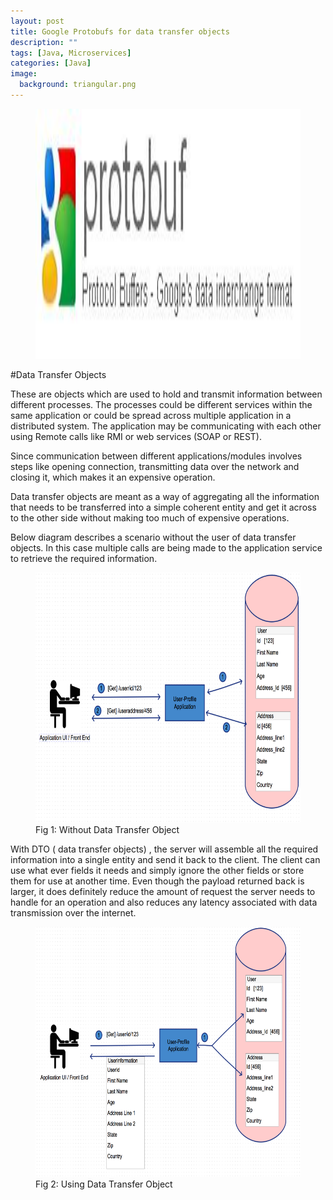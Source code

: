 ```yaml
---
layout: post
title: Google Protobufs for data transfer objects
description: ""
tags: [Java, Microservices]
categories: [Java]
image:
  background: triangular.png
---
```


<figure class="half center">
<img src="/images/proto/google-protocol-buffers.jpg" height="400px"></img>
</figure>

#Data Transfer Objects

These are objects which are used to hold and transmit information between different processes. The processes could be different services within the same application or could be spread across multiple application in a distributed system. The application may be communicating with each other using Remote calls like RMI or web services (SOAP or REST).

Since communication between different applications/modules involves steps like opening connection, transmitting data over  the network  and closing it, which makes it an expensive operation.

Data transfer objects are meant as a way of aggregating all the information that needs to be transferred into a simple coherent entity and get it across to the other side without making too much of expensive operations.

 

Below diagram describes a scenario without the user of data transfer objects. In this case multiple calls are being made to the application service to retrieve the required information.

<figure class="half center">
<img src="/images/proto/proto-1.png" height="400px"></img>
<figcaption>Fig 1: Without Data Transfer Object</figcaption>
</figure>


With DTO ( data transfer objects) , the server will assemble all the required information into a single entity and send it back to the client. The client can use what ever fields it needs and simply ignore the other fields or store them for use at another time. Even though the payload returned back is larger, it does definitely reduce the amount of request the server needs to handle for an operation and also reduces any latency associated with data transmission over the internet.

<figure class="half center">
<img src="/images/proto/proto-2.png" height="400px"></img>
<figcaption>Fig 2: Using Data Transfer Object</figcaption>
</figure>
